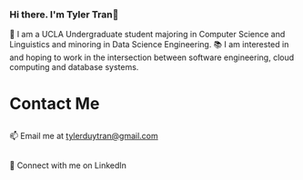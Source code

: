 ### Hi there. I'm Tyler Tran👋

<!--
**tylerdtran/tylerdtran** is a ✨ _special_ ✨ repository because its `README.md` (this file) appears on your GitHub profile.

Here are some ideas to get you started:

- 🔭 I’m currently working on ...
- 🌱 I’m currently learning ...
- 👯 I’m looking to collaborate on ...
- 🤔 I’m looking for help with ...
- 💬 Ask me about ...
- 📫 How to reach me: ...
- 😄 Pronouns: ...
- ⚡ Fun fact: ...
-->
🌱 I am a UCLA Undergraduate student majoring in Computer Science and Linguistics and minoring in Data Science Engineering. 
📚 I am interested in and hoping to work in the intersection between software engineering, cloud computing and database systems.


# Contact Me
##
📫 Email me at tylerduytran@gmail.com
##
🤝 Connect with me on LinkedIn
